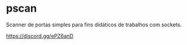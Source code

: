 # pscan
Scanner de portas simples para fins didáticos de trabalhos com sockets.

https://discord.gg/ePZ6anD
